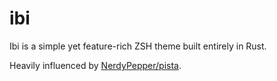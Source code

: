 # ibi

Ibi is a simple yet feature-rich ZSH theme built entirely in Rust.

Heavily influenced by [NerdyPepper/pista](https://github.com/NerdyPepper/pista).

